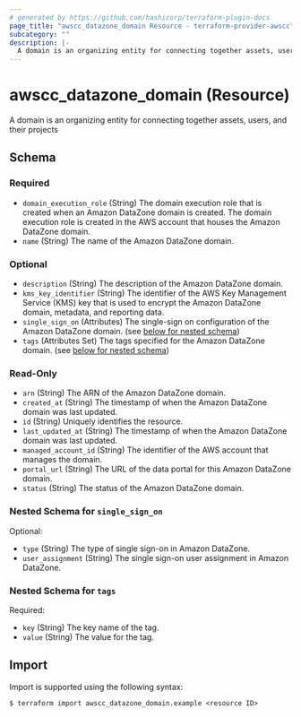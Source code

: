 ```yaml
---
# generated by https://github.com/hashicorp/terraform-plugin-docs
page_title: "awscc_datazone_domain Resource - terraform-provider-awscc"
subcategory: ""
description: |-
  A domain is an organizing entity for connecting together assets, users, and their projects
---
```


# awscc_datazone_domain (Resource)

A domain is an organizing entity for connecting together assets, users, and their projects



<!-- schema generated by tfplugindocs -->
## Schema

### Required

- `domain_execution_role` (String) The domain execution role that is created when an Amazon DataZone domain is created. The domain execution role is created in the AWS account that houses the Amazon DataZone domain.
- `name` (String) The name of the Amazon DataZone domain.

### Optional

- `description` (String) The description of the Amazon DataZone domain.
- `kms_key_identifier` (String) The identifier of the AWS Key Management Service (KMS) key that is used to encrypt the Amazon DataZone domain, metadata, and reporting data.
- `single_sign_on` (Attributes) The single-sign on configuration of the Amazon DataZone domain. (see [below for nested schema](#nestedatt--single_sign_on))
- `tags` (Attributes Set) The tags specified for the Amazon DataZone domain. (see [below for nested schema](#nestedatt--tags))

### Read-Only

- `arn` (String) The ARN of the Amazon DataZone domain.
- `created_at` (String) The timestamp of when the Amazon DataZone domain was last updated.
- `id` (String) Uniquely identifies the resource.
- `last_updated_at` (String) The timestamp of when the Amazon DataZone domain was last updated.
- `managed_account_id` (String) The identifier of the AWS account that manages the domain.
- `portal_url` (String) The URL of the data portal for this Amazon DataZone domain.
- `status` (String) The status of the Amazon DataZone domain.

<a id="nestedatt--single_sign_on"></a>
### Nested Schema for `single_sign_on`

Optional:

- `type` (String) The type of single sign-on in Amazon DataZone.
- `user_assignment` (String) The single sign-on user assignment in Amazon DataZone.


<a id="nestedatt--tags"></a>
### Nested Schema for `tags`

Required:

- `key` (String) The key name of the tag.
- `value` (String) The value for the tag.

## Import

Import is supported using the following syntax:

```shell
$ terraform import awscc_datazone_domain.example <resource ID>
```
